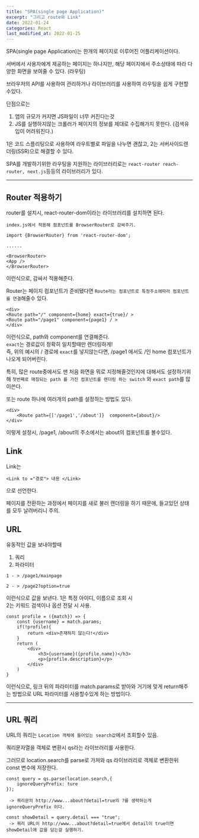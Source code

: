 ```yaml
---
title: "SPA(single page Application)"
excerpt: "그리고 route와 Link"
date: 2022-01-24
categories: React
last_modified_at: 2022-01-25
---
```


SPA(single page Application)는 한개의 페이지로 이루어진 어플리케이션이다.

서버에서 사용자에게 제공하는 페이지는 하나지만, 해당 페이지에서 주소상태에 따라 다양한 화면을 보여줄 수 있다. (라우팅)

브라우저의 API를 사용하여 관리하거나 라이브러리를 사용하여 라우팅을 쉽게 구현할수있다.

단점으로는

1. 앱의 규모가 커지면 JS파일이 너무 커진다는것
2. JS를 실행하지않는 크롤러가 페이지의 정보를 제대로 수집해가지 못한다. (검색유입이 어려워진다.)

1은 코드 스플리팅으로 사용하여 라우트별로 파일을 나누면 괜찮고,
2는 서버사이드렌더링(SSR)으로 해결할 수 있다.

SPA를 개발하기위한 라우팅을 지원하는 라이브러리로는 `react-router reach-router, next.js`등등의 라이브러리가 있다.

---

## Router 적용하기

router를 설치시, react-router-dom이라는 라이브러리를 설치하면 된다.

```
index.js에서 적용해 컴포넌트를 BrowserRouter로 감싸주기.

import {BrowserRouter} from 'react-router-dom';

......

<BrowserRouter>
<App />
</BrowserRouter>

```

이런식으로, 감싸서 적용해준다.

Router는 페이지 컴포넌트가 준비됐다면 `Route라는 컴포넌트로 특정주소에따라 컴포넌트를 연결`해줄수 있다.

```
<div>
<Route path="/" component={home} exact={true}/ >
<Route path="/page1" component={page1} / >
</div>
```

이런식으로, path와 component를 연결해준다.  
`exact`는 경로값이 정확히 일치할때만 렌더링하게!  
즉, 위의 예시의 / 경로에 `exact`를 넣지않는다면, /page1 에서도 /인 home 컴포넌트가 나오게 되어버린다.

특히, 많은 route중에서도 맨 처음 화면을 뭐로 지정해줄것인지에 대해서도 설정하기위해 `첫번째로 매칭되는 path 를 가진 컴포넌트를 렌더링 하는 switch` 와 `exact path`를 많이쓴다.

또는 route 하나에 여러개의 path를 설정하는 방법도 있다.

```
<div>
    <Route path={['/page1','/about']}  component={about}/>
</div>
```

이렇게 설정시, /page1, /about의 주소에서는 about의 컴포넌트를 볼수있다.

## Link

Link는

```
<Link to ="경로"> 내용 </Link>
```

으로 선언한다.

페이지를 전환하는 과정에서 페이지를 새로 불러 렌더링을 하기 때문에, 들고있던 상태를 모두 날려버리니 주의.

## URL

유동적인 값을 보내야할때

1. 쿼리
2. 파라미터

```
1 - > /page1/mainpage

2 - > /page2?option=true
```

이런식으로 값을 보낸다.
1은 특정 아이디, 이름으로 조회 시  
2는 키워드 검색이나 옵션 전달 시 사용.

```
const profile = ({match}) => {
    const {username} = match.params;
    if(!profile){
        return <div>존재하지 않는다!</div>
    }
    return (
        <div>
            <h3>{username}({profile.name})</h3>
            <p>{profile.description}</p>
        </div>
    )
}
```

이런식으로, 링크 뒤의 파라미터를 match.params로 받아와 거기에 맞게 return해주는 방법으로 URL 파라미터를 사용할수있게 하는 방법이다.

---

## URL 쿼리

URL의 쿼리는 `Location 객체에 들어있는 search값`에서 조회할수 있음.

쿼리문자열을 객체로 변환시 qs라는 라이브러리를 사용한다.

그러므로 location.search를 parse로 가져와 qs 라이브러리로 객체로 변환한뒤 const 변수에 저장한다.

```
const query = qs.parse(location.search,{
    ignoreQueryPrefix: ture
});

 -> 쿼리문의 http://www...about?detail=true의 ?를 생략하는게 ignoreQueryPrefix 이다.

const showDetail = query.detail === "true";
 -> 쿼리 URL이 http://www...about?detail=true에서 detail이 true이면 showDetail에 값을 담는걸 실행하기.
```
 